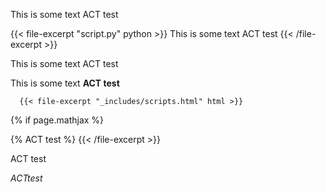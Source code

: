 This is some text ACT test

{{< file-excerpt "script.py" python >}}
    This is some text ACT test
{{< /file-excerpt >}}

This is some text ACT test

This is some text **ACT test**

      {{< file-excerpt "_includes/scripts.html" html >}}
{% if page.mathjax %}
<script type="text/javascript" async
        src="https://cdnjs.cloudflare.com/ajax/libs/mathjax/2.7.0/MathJax.js?config=TeX-AMS-MML_HTMLorMML">
</script>
{% ACT test %}
{{< /file-excerpt >}}

ACT test

$ACT test$

